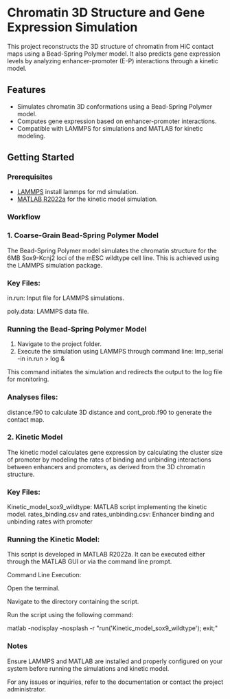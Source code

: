 # Chromatin 3D Structure and Gene Expression Simulation

This project reconstructs the 3D structure of chromatin from HiC contact maps using a Bead-Spring Polymer model. It also predicts gene expression levels by analyzing enhancer-promoter (E-P) interactions through a kinetic model.


## Features
- Simulates chromatin 3D conformations using a Bead-Spring Polymer model.
- Computes gene expression based on enhancer-promoter interactions.
- Compatible with LAMMPS for simulations and MATLAB for kinetic modeling.

## Getting Started

### Prerequisites
- [LAMMPS](https://lammps.org) install lammps for md simulation.
- [MATLAB R2022a](https://www.mathworks.com/products/matlab.html) for the kinetic model simulation.



### Workflow

### 1. Coarse-Grain Bead-Spring Polymer Model

The Bead-Spring Polymer model simulates the chromatin structure for the 6MB Sox9-Kcnj2 loci of the mESC wildtype cell line. This is achieved using the LAMMPS simulation package.

### Key Files:

in.run: Input file for LAMMPS simulations.

poly.data: LAMMPS data file.

### Running the Bead-Spring Polymer Model
1. Navigate to the project folder.
2. Execute the simulation using LAMMPS through command line:
   lmp_serial -in in.run > log &

This command initiates the simulation and redirects the output to the log file for monitoring.

### Analyses files:

distance.f90 to calculate 3D distance and cont_prob.f90 to generate the contact map.

### 2. Kinetic Model

The kinetic model calculates gene expression by calculating the cluster size of promoter by modeling the rates of binding and unbinding interactions between enhancers and promoters, as derived from the 3D chromatin structure.

### Key Files:

Kinetic_model_sox9_wildtype: MATLAB script implementing the kinetic model.
rates_binding.csv and rates_unbinding.csv: Enhancer binding and unbinding rates with promoter

### Running the Kinetic Model:

This script is developed in MATLAB R2022a. It can be executed either through the MATLAB GUI or via the command line prompt.

Command Line Execution:

Open the terminal.

Navigate to the directory containing the script.

Run the script using the following command:

matlab -nodisplay -nosplash -r "run('Kinetic_model_sox9_wildtype'); exit;"

### Notes

Ensure LAMMPS and MATLAB are installed and properly configured on your system before running the simulations and kinetic model.

For any issues or inquiries, refer to the documentation or contact the project administrator.

